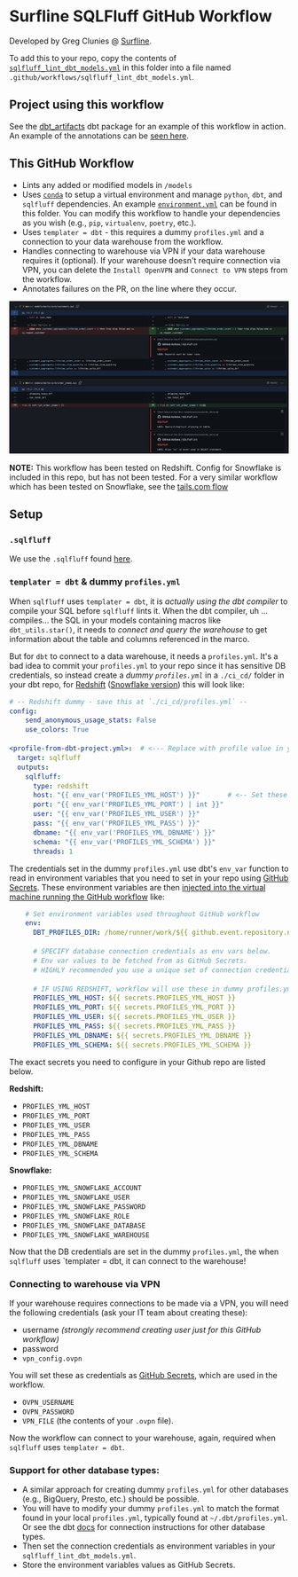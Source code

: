 # Surfline SQLFluff GitHub Workflow

Developed by Greg Clunies @ [Surfline](https://www.surfline.com/).

To add this to your repo, copy the contents of [`sqlfluff_lint_dbt_models.yml`](./sqlfluff_lint_dbt_models.yml) in this folder into a file named `.github/workflows/sqlfluff_lint_dbt_models.yml`.

## Project using this workflow

See the [dbt_artifacts](https://github.com/brooklyn-data/dbt_artifacts) dbt package for an example of this workflow in action. An example of the annotations can be [seen here](https://github.com/brooklyn-data/dbt_artifacts/pull/74/files).

## This GitHub Workflow
- Lints any added or modified models in `/models`
- Uses [`conda`](https://docs.conda.io/en/latest/miniconda.html) to setup a virtual environment and manage `python`, `dbt`, and `sqlfluff` dependencies. An example [`environment.yml`](./environment.yml) can be found in this folder. You can modify this workflow to handle your dependencies as you wish (e.g., `pip`, `virtualenv`, `poetry`, etc.).
- Uses `templater = dbt` - this requires a dummy `profiles.yml` and a connection to your data warehouse from the workflow.
- Handles connecting to warehouse via VPN if your data warehouse requires it (optional). If your warehouse doesn't require connection via VPN, you can delete the `Install OpenVPN` and `Connect to VPN` steps from the workflow.
- Annotates failures on the PR, on the line where they occur.

![Example annotations screenshot](https://github.com/sqlfluff/sqlfluff-github-actions/blob/main/menu_of_workflows/surfline/example_annotations_screenshot.png)

__NOTE:__ This workflow has been tested on Redshift. Config for Snowflake is included in this repo, but has not been tested. For a very similar workflow which has been tested on Snowflake, see the [tails.com flow](menu_of_workflows/tails.com)

## Setup
### `.sqlfluff`
We use the `.sqlfluff` found [here](./.sqlfluff).

### `templater = dbt` & dummy `profiles.yml`

When `sqlfluff` uses `templater = dbt`, it is *actually using the dbt compiler* to compile your SQL before `sqlfluff` lints it. When the dbt compiler, uh ... compiles... the SQL in your models containing macros like `dbt_utils.star()`, it needs to *connect and query the warehouse* to get information about the table and columns referenced in the marco.

But for `dbt` to connect to a data warehouse, it needs a `profiles.yml`. It's a bad idea to commit your `profiles.yml` to your repo since it has sensitive DB credentials, so instead create a *dummy `profiles.yml`* in a `./ci_cd/` folder in your dbt repo, for [Redshift](./profiles_redshift.yml) ([Snowflake version](./profiles_snowflake.yml)) this will look like:
```yaml
# -- Redshift dummy - save this at `./ci_cd/profiles.yml` --
config:
    send_anonymous_usage_stats: False
    use_colors: True

<profile-from-dbt-project.yml>:  # <--- Replace with profile value in your dbt_project.yml!
  target: sqlfluff
  outputs:
    sqlfluff:
      type: redshift
      host: "{{ env_var('PROFILES_YML_HOST') }}"       # <-- Set these environment variables in GitHub Secrets
      port: "{{ env_var('PROFILES_YML_PORT') | int }}"
      user: "{{ env_var('PROFILES_YML_USER') }}"
      pass: "{{ env_var('PROFILES_YML_PASS') }}"
      dbname: "{{ env_var('PROFILES_YML_DBNAME') }}"
      schema: "{{ env_var('PROFILES_YML_SCHEMA') }}"
      threads: 1
```
The credentials set in the dummy `profiles.yml` use dbt's `env_var` function to read in environment variables that you need to set in your repo using [GitHub Secrets](https://docs.github.com/en/actions/security-guides/encrypted-secrets). These environment variables are then [injected into the virtual machine running the GitHub workflow](https://github.com/sqlfluff/sqlfluff-github-actions/blob/66556e8a954fe19c055ab73bccb55a4677f1b2ef/menu_of_workflows/surfline/sqlfluff_lint_dbt_models.yml#L17-L39) like:
```yaml
    # Set environment variables used throughout GitHub workflow
    env:
      DBT_PROFILES_DIR: /home/runner/work/${{ github.event.repository.name }}/${{ github.event.repository.name }}/ci_cd

      # SPECIFY database connection credentials as env vars below.
      # Env var values to be fetched from as GitHub Secrets.
      # HIGHLY recommended you use a unique set of connection credentials for this workflow alone.

      # IF USING REDSHIFT, workflow will use these in dummy profiles.yml (else, ignored)
      PROFILES_YML_HOST: ${{ secrets.PROFILES_YML_HOST }}
      PROFILES_YML_PORT: ${{ secrets.PROFILES_YML_PORT }}
      PROFILES_YML_USER: ${{ secrets.PROFILES_YML_USER }}
      PROFILES_YML_PASS: ${{ secrets.PROFILES_YML_PASS }}
      PROFILES_YML_DBNAME: ${{ secrets.PROFILES_YML_DBNAME }}
      PROFILES_YML_SCHEMA: ${{ secrets.PROFILES_YML_SCHEMA }}
```
The exact secrets you need to configure in your Github repo are listed below.

**Redshift:**
- `PROFILES_YML_HOST`
- `PROFILES_YML_PORT`
- `PROFILES_YML_USER`
- `PROFILES_YML_PASS`
- `PROFILES_YML_DBNAME`
- `PROFILES_YML_SCHEMA`

**Snowflake:**
- `PROFILES_YML_SNOWFLAKE_ACCOUNT`
- `PROFILES_YML_SNOWFLAKE_USER`
- `PROFILES_YML_SNOWFLAKE_PASSWORD`
- `PROFILES_YML_SNOWFLAKE_ROLE`
- `PROFILES_YML_SNOWFLAKE_DATABASE`
- `PROFILES_YML_SNOWFLAKE_WAREHOUSE`

Now that the DB credentials are set in the dummy `profiles.yml`, the when `sqlfluff` uses `templater = dbt, it can connect to the warehouse!

### Connecting to warehouse via VPN
If your warehouse requires connections to be made via a VPN, you will need the following credentials (ask your IT team about creating these):
- username *(strongly recommend creating user just for this GitHub workflow)*
- password
- `vpn_config.ovpn`

You will set these as credentials as [GitHub Secrets](https://docs.github.com/en/actions/reference/encrypted-secrets), which are used in the workflow.
- `OVPN_USERNAME`
- `OVPN_PASSWORD`
- `VPN_FILE` (the contents of your `.ovpn` file).

Now the workflow can connect to your warehouse, again, required when `sqlfluff` uses `templater = dbt`.

### Support for other database types:
- A similar approach for creating dummy `profiles.yml` for other databases (e.g., BigQuery, Presto, etc.) should be possible.
- You will have to modify your dummy `profiles.yml` to match the format found in your local `profiles.yml`, typically found at `~/.dbt/profiles.yml`. Or see the dbt [docs](https://docs.getdbt.com/reference/profiles.yml#!) for connection instructions for other database types.
- Then set the connection credentials as environment variables in your `sqlfluff_lint_dbt_models.yml`.
- Store the environment variables values as GitHub Secrets.
